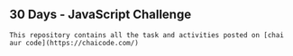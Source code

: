 ## 30 Days - JavaScript Challenge
    This repository contains all the task and activities posted on [chai aur code](https://chaicode.com/) 